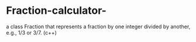 # Fraction-calculator-
a class Fraction that represents a fraction by one integer divided by another, e.g., 1/3 or 3/7. (c++)
